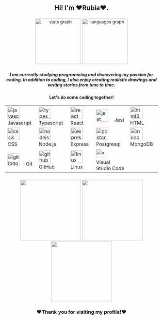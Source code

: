 <h2 align="center">Hi! I'm ❤️Rubia❤️. </h2>
  
###

<div align="center">
  <img src="https://github-readme-stats.vercel.app/api?hide_title=false&hide_rank=false&show_icons=true&include_all_commits=true&count_private=true&disable_animations=false&theme=dracula&locale=en&hide_border=false&username=RubsRafa" height="150" alt="stats graph"  />
  <img src="https://github-readme-stats.vercel.app/api/top-langs?locale=en&hide_title=false&layout=compact&card_width=320&langs_count=5&theme=dracula&hide_border=false&username=RubsRafa" height="150" alt="languages graph"  />
</div>

  ###
  <div align="center">
    <h5>I am currently studying programming and discovering my passion for coding. In addition to coding, I also enjoy creating realistic drawings and writing stories from time to time. </h5>
    <h4>Let's do some coding together!<h4>
</div>
  
<div align="center" display="flex">
<table>
    <tbody>
      <tr>
        <td>
          <img src="https://cdn.jsdelivr.net/gh/devicons/devicon/icons/javascript/javascript-original.svg" height="40" alt="javascript logo"  />
          <img width="12" /> Javascript
        </td>
        <td>
          <img src="https://cdn.jsdelivr.net/gh/devicons/devicon/icons/typescript/typescript-original.svg" height="40" alt="typescript logo"  />
          <img width="12" /> Typescript
        </td>
        <td>
          <img src="https://cdn.jsdelivr.net/gh/devicons/devicon/icons/react/react-original.svg" height="40" alt="react logo"  />
          <img width="12" /> React
        </td>
        <td>
          <img src="https://cdn.jsdelivr.net/gh/devicons/devicon/icons/jest/jest-plain.svg" height="40" alt="jest logo"  />
          <img width="12" /> Jest
        </td>
        <td>
          <img src="https://cdn.jsdelivr.net/gh/devicons/devicon/icons/html5/html5-original.svg" height="40" alt="html5 logo"  />
          <img width="12" /> HTML
        </td>
      </tr>      
      <tr>
        <td>
          <img src="https://cdn.jsdelivr.net/gh/devicons/devicon/icons/css3/css3-original.svg" height="40" alt="css3 logo"  />
          <img width="12" /> CSS
        </td>
        <td>
          <img src="https://cdn.jsdelivr.net/gh/devicons/devicon/icons/nodejs/nodejs-original.svg" height="40" alt="nodejs logo"  />
          <img width="12" /> Node.js
        </td>
        <td>
          <img src="https://skillicons.dev/icons?i=express" height="40" alt="express logo"  />
          <img width="12" /> Express
        </td>
        <td>
          <img src="https://cdn.jsdelivr.net/gh/devicons/devicon/icons/postgresql/postgresql-original.svg" height="40" alt="postgresql logo"  />
          <img width="12" /> Postgresql
        </td>
        <td>
          <img src="https://cdn.jsdelivr.net/gh/devicons/devicon/icons/mongodb/mongodb-original.svg" height="40" alt="mongodb logo"  />
          <img width="12" /> MongoDB
        </td>
      </tr>
      <tr>
        <td>
          <img src="https://cdn.jsdelivr.net/gh/devicons/devicon/icons/git/git-original.svg" height="40" alt="git logo"  />
          <img width="12" /> Git
        </td>
        <td>
          <img src="https://skillicons.dev/icons?i=github" height="40" alt="github logo"  />
          <img width="12" /> GitHub
        </td>
        <td>
          <img src="https://skillicons.dev/icons?i=linux" height="40" alt="linux logo"  />
          <img width="12" /> Linux
        </td>
        <td>
          <img src="https://cdn.simpleicons.org/visualstudiocode/007ACC" height="30" alt="vscode logo"  />
          <img width="12" /> Visual Studio Code
        </td>
      </tr>
    </tbody>
  </table>      
      </div>
      
###
<!-- 
<div align="center" display="flex">
  <div>
    <img src="https://cdn.jsdelivr.net/gh/devicons/devicon/icons/javascript/javascript-original.svg" height="30" width="42" alt="javascript logo"  /> JavaScript
    <img src="https://raw.githubusercontent.com/devicons/devicon/1119b9f84c0290e0f0b38982099a2bd027a48bf1/icons/nodejs/nodejs-original.svg" height="30" width="42" alt="node logo"  /> Node
    <img src="https://cdn.jsdelivr.net/gh/devicons/devicon/icons/html5/html5-original.svg" height="30" width="42" alt="html5 logo"  /> HTML5
    <img src="https://cdn.jsdelivr.net/gh/devicons/devicon/icons/css3/css3-original.svg" height="30" width="42" alt="css3 logo"  /> CSS3
    <img src="https://cdn.jsdelivr.net/gh/devicons/devicon/icons/react/react-original.svg" height="30" width="42" alt="react logo" /> React
  </div>
  <div>
    <img src="https://cdn.jsdelivr.net/gh/devicons/devicon/icons/mongodb/mongodb-original.svg" height="30" width="42" alt="mongodb logo" /> MongoDB
    <img src="https://cdn.jsdelivr.net/gh/devicons/devicon/icons/postgresql/postgresql-original.svg" height="30" width="42" alt="postgresql logo" /> PostgreSQL
    <img src="https://cdn.jsdelivr.net/gh/devicons/devicon/icons/typescript/typescript-original.svg" height="30" width="42" alt="typescript logo" /> TypeScript
    <img src="https://cdn.jsdelivr.net/gh/devicons/devicon/icons/jest/jest-plain.svg" height="30" width="42" alt="jest logo" /> Jest
    <img src="https://raw.githubusercontent.com/devicons/devicon/1119b9f84c0290e0f0b38982099a2bd027a48bf1/icons/express/express-original-wordmark.svg" height="30" width="42" alt="express logo" /> Express
    </div>
</div> -->

###

<div align="center">
  <img height="200" src="https://media.tenor.com/BEOxvLPpuzsAAAAd/cachorro-sonso.gif" />
  <img height="200" src="https://media.tenor.com/LGHg3qvEKJgAAAAd/funny-animals-animals.gif"  />
  <img height="200" src="https://media.tenor.com/1O-ZWP4-g28AAAAM/lost-confused.gif" />
</div>

###
<div align="center">
      <h3>❤️Thank you for visiting my profile!❤️ </h3>
      </div> 
  
<br clear="both">

###
